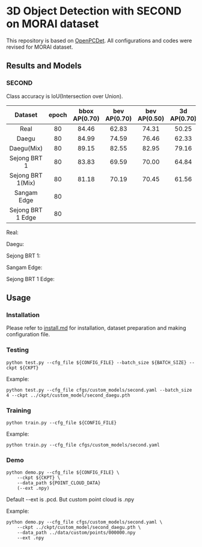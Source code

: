 # 3D Object Detection with SECOND on MORAI dataset

This repository is based on [OpenPCDet](https://github.com/open-mmlab/OpenPCDet). All configurations and codes were revised for MORAI dataset.

## Results and Models

### SECOND

Class accuracy is IoU(Intersection over Union).

| Dataset | epoch | bbox AP(0.70) | bev AP(0.70) | bev AP(0.50) | 3d AP(0.70) | 3d AP(0.50) | aos | config | log | model |
| :---: | :---: | :---: | :---: | :---: | :---: | :---: | :---: | :---: | :---: | :---: |
| Real | 80 | 84.46 | 62.83 | 74.31 | 50.25 | 73.52 | 82.70 | [config](tools/cfgs/custom_models/second.yaml) | [log] | [model] |
| Daegu | 80 | 84.99 | 74.59 | 76.46 | 62.33 | 74.77 | 79.15 | [config](tools/cfgs/custom_models/second.yaml) | [log] | [model] |
| Daegu(Mix) | 80 | 89.15 | 82.55 | 82.95 | 79.16 | 82.95 | 85.35 | [config](tools/cfgs/custom_models/second.yaml) | [log] | [model] |
| Sejong BRT 1 | 80 | 83.83 | 69.59 | 70.00 | 64.84 | 69.88 | 80.02 | [config](tools/cfgs/custom_models/second.yaml) | [log] | [model] |
| Sejong BRT 1(Mix) | 80 | 81.18 | 70.19 | 70.45 | 61.56 | 70.21 | 76.22 | [config](tools/cfgs/custom_models/second.yaml) | [log] | [model] |
| Sangam Edge | 80 |  | | | | | | [config](tools/cfgs/custom_models/second.yaml) | [log] | [model] |
| Sejong BRT 1 Edge | 80 | | | | | | | [config](tools/cfgs/custom_models/second.yaml) | [log] | [model] |

Real:



Daegu:



Sejong BRT 1:



Sangam Edge:



Sejong BRT 1 Edge:




## Usage

### Installation

Please refer to [install.md](docs/install.md) for installation, dataset preparation and making configuration file.

### Testing

```
python test.py --cfg_file ${CONFIG_FILE} --batch_size ${BATCH_SIZE} --ckpt ${CKPT}
```

Example:
```
python test.py --cfg_file cfgs/custom_models/second.yaml --batch_size 4 --ckpt ../ckpt/custom_model/second_daegu.pth
```

### Training

```
python train.py --cfg_file ${CONFIG_FILE}
```

Example:
```
python train.py --cfg_file cfgs/custom_models/second.yaml
```

### Demo

```
python demo.py --cfg_file ${CONFIG_FILE} \
    --ckpt ${CKPT} \
    --data_path ${POINT_CLOUD_DATA}
    (--ext .npy)
```

Default --ext is .pcd. But custom point cloud is .npy

Example:
```
python demo.py --cfg_file cfgs/custom_models/second.yaml \
    --ckpt ../ckpt/custom_model/second_daegu.pth \
    --data_path ../data/custom/points/000000.npy
    --ext .npy
```
